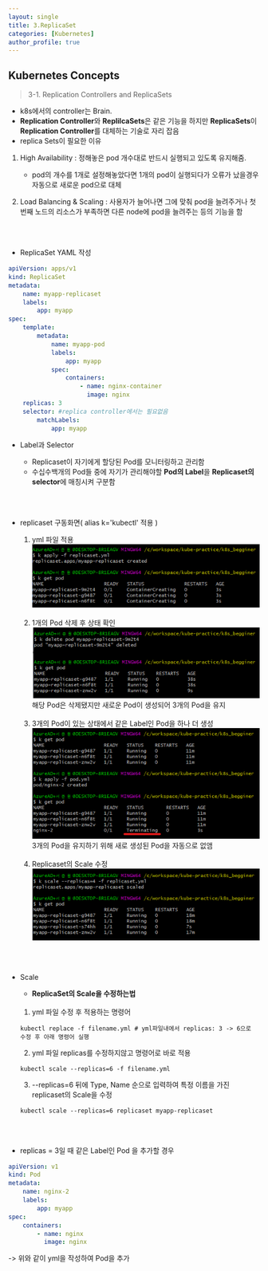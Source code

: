 ```yaml
---
layout: single
title: 3.ReplicaSet
categories: [Kubernetes]
author_profile: true
---
```


## Kubernetes Concepts

> 3-1. Replication Controllers and ReplicaSets

- k8s에서의 controller는 Brain.
- **Replication Controller**와 **ReplilcaSets**은 같은 기능을 하지만 **ReplicaSets**이 **Replication Controller**를 대체하는 기술로 자리 잡음
- replica Sets이 필요한 이유
1. High Availability : 정해놓은 pod 개수대로 반드시 실행되고 있도록 유지해줌.
    - pod의 개수를 1개로 설정해놓았다면 1개의 pod이 실행되다가 오류가 났을경우 자동으로 새로운 pod으로 대체


2. Load Balancing & Scaling : 사용자가 늘어나면 그에 맞춰 pod을 늘려주거나 첫번째 노드의 리소스가 부족하면 다른 node에 pod을 늘려주는 등의 기능을 함

<br><br>

- ReplicaSet YAML 작성
```yaml
apiVersion: apps/v1
kind: ReplicaSet
metadata:
    name: myapp-replicaset
    labels:
        app: myapp
spec:
    template:
        metadata:
            name: myapp-pod
            labels:
                app: myapp
            spec:
                containers:
                    - name: nginx-container
                      image: nginx
    replicas: 3
    selector: #replica controller에서는 필요없음 
        matchLabels:
            app: myapp
```

- Label과 Selector
    - Replicaset이 자기에게 할당된 Pod를 모니터링하고 관리함
    - 수십수백개의 Pod들 중에 자기가 관리해야할 **Pod의 Label**을 **Replicaset의 selector**에 매칭시켜 구분함
    
    <br><br>

- replicaset 구동화면( alias k='kubectl' 적용 )
    1. yml 파일 적용
    ![](/assets/img/kubernetes/3_replicaset_1.png)
    
    <br>

    2. 1개의 Pod 삭제 후 상태 확인
    ![](/assets/img/kubernetes/3_replicaset_2.png)
    해당 Pod은 삭제됐지만 새로운 Pod이 생성되어 3개의 Pod을 유지

    <br>

    3. 3개의 Pod이 있는 상태에서 같은 Label인 Pod을 하나 더 생성
    ![](/assets/img/kubernetes/3_replicaset_3.png)
     3개의 Pod을 유지하기 위해 새로 생성된 Pod을 자동으로 없앰
    
    <br>

    4. Replicaset의 Scale 수정
    ![](/assets/img/kubernetes/3_replicaset_4.png)
    
    <br><br>

- Scale
    - **ReplicaSet의 Scale을 수정하는법**

    <br>

    1. yml 파일 수정 후 적용하는 명령어
    
    ```shell
    kubectl replace -f filename.yml # yml파일내에서 replicas: 3 -> 6으로 수정 후 아래 명령어 실행
    ```
    2. yml 파일 replicas를 수정하지않고 명령어로 바로 적용
    ```shell
    kubectl scale --replicas=6 -f filename.yml
    ```
    3. --replicas=6 뒤에 Type, Name 순으로 입력하여 특정 이름을 가진 replicaset의 Scale을 수정
    ```shell
    kubectl scale --replicas=6 replicaset myapp-replicaset 
    ```
<br><br>

- replicas = 3일 때 같은 Label인 Pod 을 추가할 경우
```yml
apiVersion: v1
kind: Pod
metadata:
    name: nginx-2
    labels:
        app: myapp
spec:
    containers:
        - name: nginx
          image: nginx
```
-> 위와 같이 yml을 작성하여 Pod을 추가




